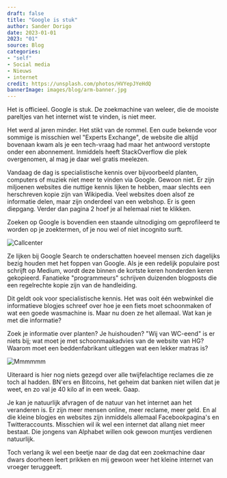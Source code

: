 ```yaml
---
draft: false
title: "Google is stuk"
author: Sander Dorigo
date: 2023-01-01
2023: "01"
source: Blog
categories:
- "self"
- Social media
- Nieuws
- internet
credit: https://unsplash.com/photos/HVYepJYeHdQ
bannerImage: images/blog/arm-banner.jpg
---
```


Het is officieel. Google is stuk. De zoekmachine van weleer, die de mooiste pareltjes van het internet wist te vinden, is niet meer. 

<!--more-->

Het werd al jaren minder. Het stikt van de rommel. Een oude bekende voor sommige is misschien wel "Experts Exchange", de website die altijd bovenaan kwam als je een tech-vraag had maar het antwoord verstopte onder een abonnement. Inmiddels heeft StackOverflow die plek overgenomen, al mag je daar wel gratis meelezen. 

Vandaag de dag is specialistische kennis over bijvoorbeeld planten, computers of muziek niet meer te vinden via Google. Gewoon niet. Er zijn miljoenen websites die nuttige kennis lijken te hebben, maar slechts een herschreven kopie zijn van Wikipedia. Veel websites doen alsof ze informatie delen, maar zijn onderdeel van een webshop. Er is geen diepgang. Verder dan pagina 2 hoef je al helemaal niet te klikken.

Zoeken op Google is bovendien een staande uitnodiging om geprofileerd te worden op je zoektermen, of je nou wel of niet incognito surft.

![Callcenter](/images/blog/arm.jpg 'Photo by Fredrick Tendong on Unsplash')

Ze lijken bij Google Search te onderschatten hoeveel mensen zich dagelijks bezig houden met het foppen van Google. Als je een redelijk populaire post schrijft op Medium, wordt deze binnen de kortste keren honderden keren gekopieerd. Fanatieke "programmeurs" schrijven duizenden blogposts die een regelrechte kopie zijn van de handleiding.

Dit geldt ook voor specialistische kennis. Het was ooit één webwinkel die informatieve blogjes schreef over hoe je een fiets moet schoonmaken of wat een goede wasmachine is. Maar nu doen ze het allemaal. Wat kan je met die informatie?

Zoek je informatie over planten? Je huishouden? "Wij van WC-eend" is er niets bij; wat moet je met schoonmaakadvies van de website van HG? Waarom moet een beddenfabrikant uitleggen wat een lekker matras is?

![Mmmmmm](/images/blog/think.png)

Uiteraard is hier nog niets gezegd over alle twijfelachtige reclames die ze toch al hadden. BN'ers en Bitcoins, het geheim dat banken niet willen dat je weet, en zo val je 40 kilo af in een week. Gaap. 

Je kan je natuurlijk afvragen of de natuur van het internet aan het veranderen is. Er zijn meer mensen online, meer reclame, meer geld. En al die kleine blogjes en websites zijn inmiddels allemaal Facebookpagina's en Twitteraccounts. Misschien wil ik wel een internet dat allang niet meer bestaat. Die jongens van Alphabet willen ook gewoon muntjes verdienen natuurlijk.

Toch verlang ik wel een beetje naar de dag dat een zoekmachine daar dwars doorheen leert prikken en mij gewoon weer het kleine internet van vroeger teruggeeft.  
